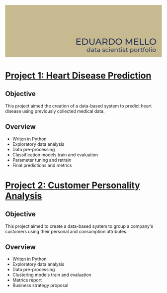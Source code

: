![image](https://github.com/eduardoksmello/eduardoksmello_portfolio/blob/main/portfolio_banner_readme.jpg)

# [Project 1: Heart Disease Prediction](https://github.com/eduardoksmello/eduardoksmello_portfolio/tree/main/eksm_heart_disease)

## Objective
This project aimed the creation of a data-based system to predict heart disease using previously collected medical data.
## Overview
- Writen in Python
- Exploratory data analysis
- Data pre-processing
- Classification models train and evaluation
- Parameter tuning and retrain
- Final predictions and metrics

# [Project 2: Customer Personality Analysis](https://github.com/eduardoksmello/eduardoksmello_portfolio/tree/main/eksm_customer_personality)

## Objective
This project aimed to create a data-based system to group a company's customers using their personal and consumption attributes.
## Overview
- Writen in Python
- Exploratory data analysis
- Data pre-processing
- Clustering models train and evaluation
- Metrics report
- Business strategy proposal

